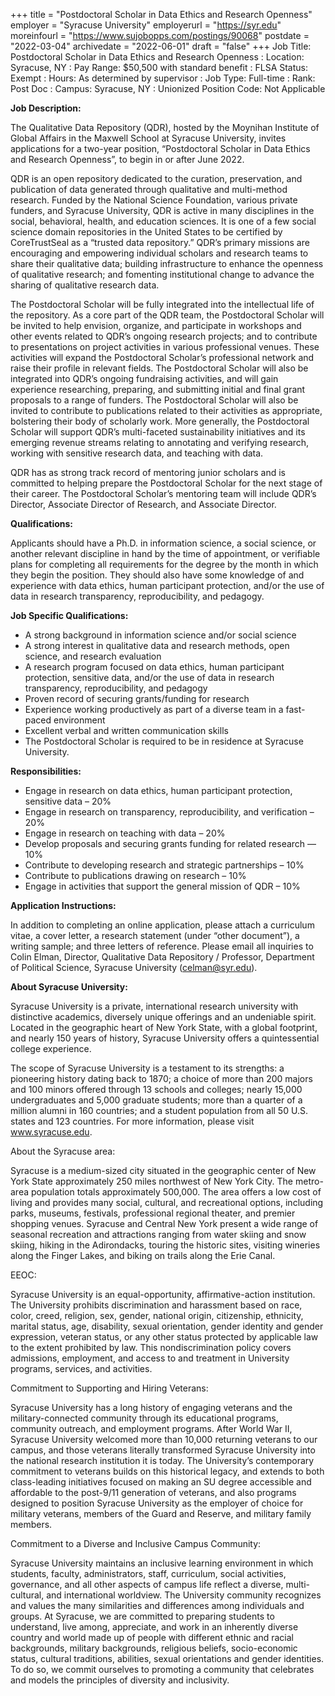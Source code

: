 +++
title = "Postdoctoral Scholar in Data Ethics and Research Openness"
employer = "Syracuse University"
employerurl = "https://syr.edu"
moreinfourl = "https://www.sujobopps.com/postings/90068"
postdate = "2022-03-04"
archivedate = "2022-06-01"
draft = "false"
+++
Job Title: Postdoctoral Scholar in Data Ethics and Research Openness
: Location: Syracuse, NY
: Pay Range: $50,500 with standard benefit
: FLSA Status: Exempt
: Hours: As determined by supervisor
: Job Type: Full-time
: Rank: Post Doc
: Campus: Syracuse, NY
: Unionized Position Code: Not Applicable

**Job Description:**

The Qualitative Data Repository (QDR), hosted by the Moynihan Institute of Global Affairs in the Maxwell School at Syracuse University, invites applications for a two-year position, “Postdoctoral Scholar in Data Ethics and Research Openness”, to begin in or after June 2022.

QDR is an open repository dedicated to the curation, preservation, and publication of data generated through qualitative and multi-method research. Funded by the National Science Foundation, various private funders, and Syracuse University, QDR is active in many disciplines in the social, behavioral, health, and education sciences. It is one of a few social science domain repositories in the United States to be certified by CoreTrustSeal as a “trusted data repository.” QDR’s primary missions are encouraging and empowering individual scholars and research teams to share their qualitative data; building infrastructure to enhance the openness of qualitative research; and fomenting institutional change to advance the sharing of qualitative research data.

The Postdoctoral Scholar will be fully integrated into the intellectual life of the repository. As a core part of the QDR team, the Postdoctoral Scholar will be invited to help envision, organize, and participate in workshops and other events related to QDR’s ongoing research projects; and to contribute to presentations on project activities in various professional venues. These activities will expand the Postdoctoral Scholar’s professional network and raise their profile in relevant fields. The Postdoctoral Scholar will also be integrated into QDR’s ongoing fundraising activities, and will gain experience researching, preparing, and submitting initial and final grant proposals to a range of funders. The Postdoctoral Scholar will also be invited to contribute to publications related to their activities as appropriate, bolstering their body of scholarly work. More generally, the Postdoctoral Scholar will support QDR’s multi-faceted sustainability initiatives and its emerging revenue streams relating to annotating and verifying research, working with sensitive research data, and teaching with data.

QDR has as strong track record of mentoring junior scholars and is committed to helping prepare the Postdoctoral Scholar for the next stage of their career. The Postdoctoral Scholar’s mentoring team will include QDR’s Director, Associate Director of Research, and Associate Director.

**Qualifications:**

Applicants should have a Ph.D. in information science, a social science, or another relevant discipline in hand by the time of appointment, or verifiable plans for completing all requirements for the degree by the month in which they begin the position. They should also have some knowledge of and experience with data ethics, human participant protection, and/or the use of data in research transparency, reproducibility, and pedagogy.

**Job Specific Qualifications:**

- A strong background in information science and/or social science
- A strong interest in qualitative data and research methods, open science, and research evaluation
- A research program focused on data ethics, human participant protection, sensitive data, and/or the use of data in research transparency, reproducibility, and pedagogy
- Proven record of securing grants/funding for research
- Experience working productively as part of a diverse team in a fast-paced environment
- Excellent verbal and written communication skills
- The Postdoctoral Scholar is required to be in residence at Syracuse University.

**Responsibilities:**

- Engage in research on data ethics, human participant protection, sensitive data – 20%
- Engage in research on transparency, reproducibility, and verification – 20%
- Engage in research on teaching with data – 20%
- Develop proposals and securing grants funding for related research — 10%
- Contribute to developing research and strategic partnerships – 10%
- Contribute to publications drawing on research – 10%
- Engage in activities that support the general mission of QDR – 10%

**Application Instructions:**

In addition to completing an online application, please attach a curriculum vitae, a cover letter, a research statement (under “other document”), a writing sample; and three letters of reference. Please email all inquiries to Colin Elman, Director, Qualitative Data Repository / Professor, Department of Political Science, Syracuse University (celman@syr.edu).

**About Syracuse University:**

Syracuse University is a private, international research university with distinctive academics, diversely unique offerings and an undeniable spirit. Located in the geographic heart of New York State, with a global footprint, and nearly 150 years of history, Syracuse University offers a quintessential college experience.

The scope of Syracuse University is a testament to its strengths: a pioneering history dating back to 1870; a choice of more than 200 majors and 100 minors offered through 13 schools and colleges; nearly 15,000 undergraduates and 5,000 graduate students; more than a quarter of a million alumni in 160 countries; and a student population from all 50 U.S. states and 123 countries. For more information, please visit www.syracuse.edu.

About the Syracuse area: 

Syracuse is a medium-sized city situated in the geographic center of New York State approximately 250 miles northwest of New York City. The metro-area population totals approximately 500,000. The area offers a low cost of living and provides many social, cultural, and recreational options, including parks, museums, festivals, professional regional theater, and premier shopping venues. Syracuse and Central New York present a wide range of seasonal recreation and attractions ranging from water skiing and snow skiing, hiking in the Adirondacks, touring the historic sites, visiting wineries along the Finger Lakes, and biking on trails along the Erie Canal.

EEOC: 

Syracuse University is an equal-opportunity, affirmative-action institution. The University prohibits discrimination and harassment based on race, color, creed, religion, sex, gender, national origin, citizenship, ethnicity, marital status, age, disability, sexual orientation, gender identity and gender expression, veteran status, or any other status protected by applicable law to the extent prohibited by law. This nondiscrimination policy covers admissions, employment, and access to and treatment in University programs, services, and activities.

Commitment to Supporting and Hiring Veterans: 

Syracuse University has a long history of engaging veterans and the military-connected community through its educational programs, community outreach, and employment programs. After World War II, Syracuse University welcomed more than 10,000 returning veterans to our campus, and those veterans literally transformed Syracuse University into the national research institution it is today. The University’s contemporary commitment to veterans builds on this historical legacy, and extends to both class-leading initiatives focused on making an SU degree accessible and affordable to the post-9/11 generation of veterans, and also programs designed to position Syracuse University as the employer of choice for military veterans, members of the Guard and Reserve, and military family members.

Commitment to a Diverse and Inclusive Campus Community: 

Syracuse University maintains an inclusive learning environment in which students, faculty, administrators, staff, curriculum, social activities, governance, and all other aspects of campus life reflect a diverse, multi-cultural, and international worldview. The University community recognizes and values the many similarities and differences among individuals and groups. At Syracuse, we are committed to preparing students to understand, live among, appreciate, and work in an inherently diverse country and world made up of people with different ethnic and racial backgrounds, military backgrounds, religious beliefs, socio-economic status, cultural traditions, abilities, sexual orientations and gender identities. To do so, we commit ourselves to promoting a community that celebrates and models the principles of diversity and inclusivity.